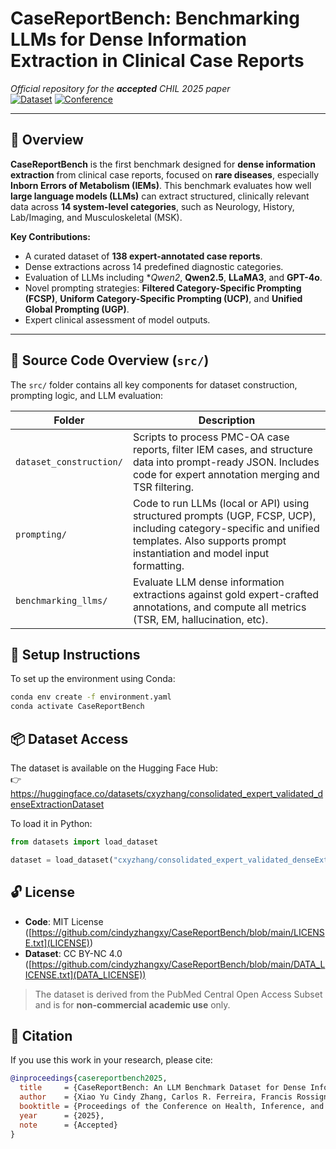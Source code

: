 # CaseReportBench: Benchmarking LLMs for Dense Information Extraction in Clinical Case Reports

_Official repository for the **accepted** CHIL 2025 paper_  
[![Dataset](https://img.shields.io/badge/Dataset-HuggingFace-blue.svg)](https://huggingface.co/datasets/cxyzhang/consolidated_expert_validated_denseExtractionDataset)
[![Conference](https://img.shields.io/badge/Accepted%20at-CHIL%202025-4b8bbe)](https://chil.ahli.cc/)

---

## 📘 Overview

**CaseReportBench** is the first benchmark designed for **dense information extraction** from clinical case reports, focused on **rare diseases**, especially **Inborn Errors of Metabolism (IEMs)**. This benchmark evaluates how well **large language models (LLMs)** can extract structured, clinically relevant data across **14 system-level categories**, such as Neurology, History, Lab/Imaging, and Musculoskeletal (MSK).

**Key Contributions:**
- A curated dataset of **138 expert-annotated case reports**.
- Dense extractions across 14 predefined diagnostic categories.
- Evaluation of LLMs including **Qwen2*, **Qwen2.5**, **LLaMA3**, and **GPT-4o**.
- Novel prompting strategies: **Filtered Category-Specific Prompting (FCSP)**, **Uniform Category-Specific Prompting (UCP)**, and **Unified Global Prompting (UGP)**.
- Expert clinical assessment of model outputs.

---

## 🧩 Source Code Overview (`src/`)

The `src/` folder contains all key components for dataset construction, prompting logic, and LLM evaluation:

| Folder | Description |
|--------|-------------|
| `dataset_construction/` | Scripts to process PMC-OA case reports, filter IEM cases, and structure data into prompt-ready JSON. Includes code for expert annotation merging and TSR filtering. |
| `prompting/` | Code to run LLMs (local or API) using structured prompts (UGP, FCSP, UCP), including category-specific and unified templates. Also supports prompt instantiation and model input formatting. |
| `benchmarking_llms/` | Evaluate LLM dense information extractions against gold expert-crafted annotations, and compute all metrics (TSR, EM, hallucination, etc). |

## 🧪 Setup Instructions

To set up the environment using Conda:
```bash
conda env create -f environment.yaml
conda activate CaseReportBench
```


## 📦 Dataset Access

The dataset is available on the Hugging Face Hub:  
👉 https://huggingface.co/datasets/cxyzhang/consolidated_expert_validated_denseExtractionDataset

To load it in Python:

```python
from datasets import load_dataset

dataset = load_dataset("cxyzhang/consolidated_expert_validated_denseExtractionDataset")

```

## 🔓 License

- **Code**: MIT License ([https://github.com/cindyzhangxy/CaseReportBench/blob/main/LICENSE.txt](LICENSE))
- **Dataset**: CC BY-NC 4.0 ([https://github.com/cindyzhangxy/CaseReportBench/blob/main/DATA_LICENSE.txt](DATA_LICENSE))

> The dataset is derived from the PubMed Central Open Access Subset and is for **non-commercial academic use** only.

## 📝 Citation

If you use this work in your research, please cite:

```bibtex
@inproceedings{casereportbench2025,
  title     = {CaseReportBench: An LLM Benchmark Dataset for Dense Information Extraction in Clinical Case Reports},
  author    = {Xiao Yu Cindy Zhang, Carlos R. Ferreira, Francis Rossignol, Raymond T. Ng, Wyeth Wasserman, Jian Zhu},
  booktitle = {Proceedings of the Conference on Health, Inference, and Learning (CHIL)},
  year      = {2025},
  note      = {Accepted}
}

